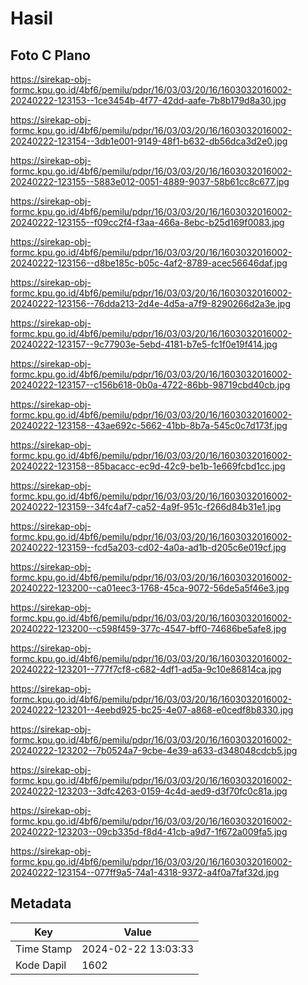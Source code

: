 # Hasil

## Foto C Plano

https://sirekap-obj-formc.kpu.go.id/4bf6/pemilu/pdpr/16/03/03/20/16/1603032016002-20240222-123153--1ce3454b-4f77-42dd-aafe-7b8b179d8a30.jpg

https://sirekap-obj-formc.kpu.go.id/4bf6/pemilu/pdpr/16/03/03/20/16/1603032016002-20240222-123154--3db1e001-9149-48f1-b632-db56dca3d2e0.jpg

https://sirekap-obj-formc.kpu.go.id/4bf6/pemilu/pdpr/16/03/03/20/16/1603032016002-20240222-123155--5883e012-0051-4889-9037-58b61cc8c677.jpg

https://sirekap-obj-formc.kpu.go.id/4bf6/pemilu/pdpr/16/03/03/20/16/1603032016002-20240222-123155--f09cc2f4-f3aa-466a-8ebc-b25d169f0083.jpg

https://sirekap-obj-formc.kpu.go.id/4bf6/pemilu/pdpr/16/03/03/20/16/1603032016002-20240222-123156--d8be185c-b05c-4af2-8789-acec56646daf.jpg

https://sirekap-obj-formc.kpu.go.id/4bf6/pemilu/pdpr/16/03/03/20/16/1603032016002-20240222-123156--76dda213-2d4e-4d5a-a7f9-8290266d2a3e.jpg

https://sirekap-obj-formc.kpu.go.id/4bf6/pemilu/pdpr/16/03/03/20/16/1603032016002-20240222-123157--9c77903e-5ebd-4181-b7e5-fc1f0e19f414.jpg

https://sirekap-obj-formc.kpu.go.id/4bf6/pemilu/pdpr/16/03/03/20/16/1603032016002-20240222-123157--c156b618-0b0a-4722-86bb-98719cbd40cb.jpg

https://sirekap-obj-formc.kpu.go.id/4bf6/pemilu/pdpr/16/03/03/20/16/1603032016002-20240222-123158--43ae692c-5662-41bb-8b7a-545c0c7d173f.jpg

https://sirekap-obj-formc.kpu.go.id/4bf6/pemilu/pdpr/16/03/03/20/16/1603032016002-20240222-123158--85bacacc-ec9d-42c9-be1b-1e669fcbd1cc.jpg

https://sirekap-obj-formc.kpu.go.id/4bf6/pemilu/pdpr/16/03/03/20/16/1603032016002-20240222-123159--34fc4af7-ca52-4a9f-951c-f266d84b31e1.jpg

https://sirekap-obj-formc.kpu.go.id/4bf6/pemilu/pdpr/16/03/03/20/16/1603032016002-20240222-123159--fcd5a203-cd02-4a0a-ad1b-d205c6e019cf.jpg

https://sirekap-obj-formc.kpu.go.id/4bf6/pemilu/pdpr/16/03/03/20/16/1603032016002-20240222-123200--ca01eec3-1768-45ca-9072-56de5a5f46e3.jpg

https://sirekap-obj-formc.kpu.go.id/4bf6/pemilu/pdpr/16/03/03/20/16/1603032016002-20240222-123200--c598f459-377c-4547-bff0-74686be5afe8.jpg

https://sirekap-obj-formc.kpu.go.id/4bf6/pemilu/pdpr/16/03/03/20/16/1603032016002-20240222-123201--777f7cf8-c682-4df1-ad5a-9c10e86814ca.jpg

https://sirekap-obj-formc.kpu.go.id/4bf6/pemilu/pdpr/16/03/03/20/16/1603032016002-20240222-123201--4eebd925-bc25-4e07-a868-e0cedf8b8330.jpg

https://sirekap-obj-formc.kpu.go.id/4bf6/pemilu/pdpr/16/03/03/20/16/1603032016002-20240222-123202--7b0524a7-9cbe-4e39-a633-d348048cdcb5.jpg

https://sirekap-obj-formc.kpu.go.id/4bf6/pemilu/pdpr/16/03/03/20/16/1603032016002-20240222-123203--3dfc4263-0159-4c4d-aed9-d3f70fc0c81a.jpg

https://sirekap-obj-formc.kpu.go.id/4bf6/pemilu/pdpr/16/03/03/20/16/1603032016002-20240222-123203--09cb335d-f8d4-41cb-a9d7-1f672a009fa5.jpg

https://sirekap-obj-formc.kpu.go.id/4bf6/pemilu/pdpr/16/03/03/20/16/1603032016002-20240222-123154--077ff9a5-74a1-4318-9372-a4f0a7faf32d.jpg


## Metadata

| Key        | Value               |
| ---------- | ------------------- |
| Time Stamp | 2024-02-22 13:03:33 |
| Kode Dapil | 1602                |



